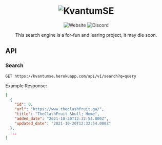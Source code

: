 <h1 align="center"><img alt="KvantumSE" src="https://kvantumse.herokuapp.com/assets/KvantumSE.png"></h1>
<p align="center">
  <img alt="Website" src="https://img.shields.io/website?url=https%3A%2F%2Fkvantumse.herokuapp.com%2F">
  <img alt="Discord" src="https://img.shields.io/discord/852874519684186113">
</p>

<p align="center">
  This search engine is a for-fun and learing project, it may die soon.
</p>

## API
### Search

`GET https://kvantumse.herokuapp.com/api/v1/search?q=query`

Example Response:
```json
[
  {
    "id": 0,
    "url": "https://www.theclashfruit.ga/",
    "title": "TheClashFruit &bull; Home",
    "added_date": "2021-10-20T12:32:54.000Z",
    "updated_date": "2021-10-20T12:32:54.000Z"
  },
  ...
]
```
<!--
### Search v2

`GET https://kvantumse.herokuapp.com/api/v2/search?q=query`

Example Responses:
```json
[
  {
    "id": 0,
    "url": "https://www.theclashfruit.ga/",
    "html_title": "TheClashFruit &bull; Home",
    "title": "TheClashFruit • Home",
    "meta": {
      "name": "TheClashFruit &bull; Home",
      "description": "Hello! I'm TheClashFruit, I make a lot of stuff like discord bots, android applications, games, websites, and a lot more!",
      "keywords": "TheClashFruit, tcf, blokkok, susman, the, clash, fruit",
      "theme-color": "#00796B",
      "og:title": "TheClashFruit &bull; Home",
      "og:url": "https://www.theclashfruit.ga",
      "og:image": "https://www.theclashfruit.ga/favicon.ico",
      "og:description": "Hello! I'm TheClashFruit, I make a lot of stuff like discord bots, android applications, games, websites, and a lot more!"
    }
    "added_date": "2021-10-20T12:32:54.000Z"
  },
  ...
]
```
-->
